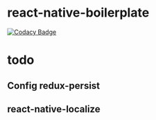# react-native-boilerplate

[![Codacy Badge](https://api.codacy.com/project/badge/Grade/1ca9724768c5406e8c2a0b7cf7ffc2dd)](https://www.codacy.com/manual/mengheangrat/react-native-boilerplate?utm_source=github.com&utm_medium=referral&utm_content=mengheangrat/react-native-boilerplate&utm_campaign=Badge_Grade)

# todo 
## Config redux-persist 
## react-native-localize
